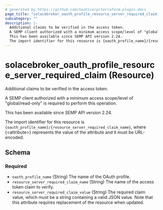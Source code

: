 ```yaml
---
# generated by https://github.com/hashicorp/terraform-plugin-docs
page_title: "solacebroker_oauth_profile_resource_server_required_claim Resource - solacebroker"
subcategory: ""
description: |-
  Additional claims to be verified in the access token.
  A SEMP client authorized with a minimum access scope/level of "global/read-only" is required to perform this operation.
  This has been available since SEMP API version 2.24.
  The import identifier for this resource is {oauth_profile_name}/{resource_server_required_claim_name}, where {&lt;attribute&gt;} represents the value of the attribute and it must be URL-encoded.
---
```


# solacebroker_oauth_profile_resource_server_required_claim (Resource)

Additional claims to be verified in the access token.



A SEMP client authorized with a minimum access scope/level of "global/read-only" is required to perform this operation.

This has been available since SEMP API version 2.24.

The import identifier for this resource is `{oauth_profile_name}/{resource_server_required_claim_name}`, where {&lt;attribute&gt;} represents the value of the attribute and it must be URL-encoded.



<!-- schema generated by tfplugindocs -->
## Schema

### Required

- `oauth_profile_name` (String) The name of the OAuth profile.
- `resource_server_required_claim_name` (String) The name of the access token claim to verify.
- `resource_server_required_claim_value` (String) The required claim value, which must be a string containing a valid JSON value. Note that this attribute requires replacement of the resource when updated.
